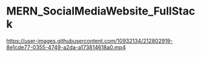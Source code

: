 # MERN_SocialMediaWebsite_FullStack

https://user-images.githubusercontent.com/10932134/212802919-8e1cde77-0355-4749-a2da-a173814618a0.mp4


